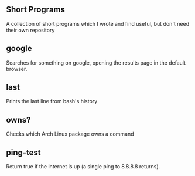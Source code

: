 Short Programs
---

A collection of short programs which I wrote and find useful, but don't need their own repository

google
---
Searches for something on google, opening the results page in the default browser.

last
---
Prints the last line from bash's history

owns?
---
Checks which Arch Linux package owns a command

ping-test
---
Return true if the internet is up (a single ping to 8.8.8.8 returns).
